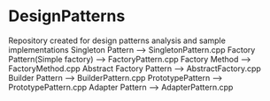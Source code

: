# DesignPatterns
Repository created for design patterns analysis and sample implementations
Singleton Pattern               --> SingletonPattern.cpp
Factory Pattern(Simple factory) --> FactoryPattern.cpp
Factory Method                  --> FactoryMethod.cpp
Abstract Factory Pattern        --> AbstractFactory.cpp
Builder Pattern                 --> BuilderPattern.cpp
PrototypePattern                --> PrototypePattern.cpp
Adapter Pattern                 --> AdapterPattern.cpp
